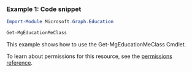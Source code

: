 ### Example 1: Code snippet

```powershellImport-Module Microsoft.Graph.Education

Get-MgEducationMeClass
```
This example shows how to use the Get-MgEducationMeClass Cmdlet.
To learn about permissions for this resource, see the [permissions reference](/graph/permissions-reference).

